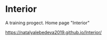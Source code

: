 # Interior

A training progect. Home page "Interior"

https://natalyalebedeva2019.github.io/Interior/
